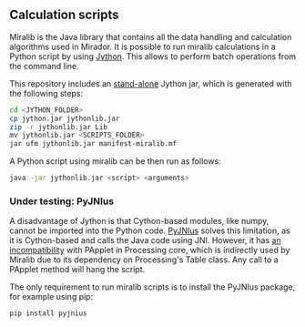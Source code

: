 ## Calculation scripts

Miralib is the Java library that contains all the data handling and calculation algorithms
used in Mirador. It is possible to run miralib calculations in a Python script by using 
[Jython](http://www.jython.org/). This allows to perform batch operations from the command line.

This repository includes an [stand-alone](https://wiki.python.org/jython/JythonFaq/DistributingJythonScripts) 
Jython jar, which is generated with the following steps:

```bash
cd <JYTHON_FOLDER>
cp jython.jar jythonlib.jar
zip -r jythonlib.jar Lib
mv jythonlib.jar <SCRIPTS_FOLDER>
jar ufm jythonlib.jar manifest-miralib.mf
```

A Python script using miralib can be then run as follows:

```bash
java -jar jythonlib.jar <script> <arguments>
```

### Under testing: PyJNIus

A disadvantage of Jython is that Cython-based modules, like numpy, cannot be imported into the Python code.
[PyJNIus](https://github.com/kivy/pyjnius) solves this limitation, as it is Cython-based and calls 
the Java code using JNI. However, it has [an incompatibility](https://github.com/mirador/scripts/issues/1) 
with PApplet in Processing core, which is indirectly used by Miralib due to its dependency on Processing's Table class. 
Any call to a PApplet method will hang the script. 

The only requirement to run miralib scripts is to install the PyJNIus package, for example 
using pip:

```bash
pip install pyjnius
```
